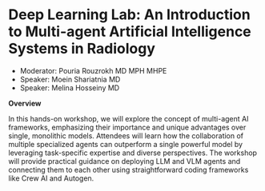 # Deep Learning Lab: An Introduction to Multi-agent Artificial Intelligence Systems in Radiology

- Moderator: Pouria Rouzrokh MD MPH MHPE
- Speaker: Moein Shariatnia MD
- Speaker: Melina Hosseiny MD

**Overview**

In this hands-on workshop, we will explore the concept of multi-agent AI frameworks, emphasizing their importance and unique advantages over single, monolithic models. Attendees will learn how the collaboration of multiple specialized agents can outperform a single powerful model by leveraging task-specific expertise and diverse perspectives. The workshop will provide practical guidance on deploying LLM and VLM agents and connecting them to each other using straightforward coding frameworks like Crew AI and Autogen.
